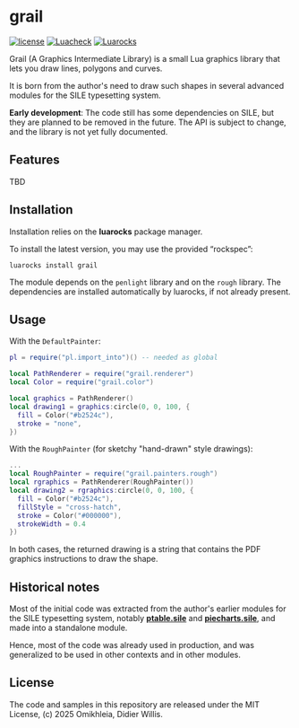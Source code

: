# grail

[![license](https://img.shields.io/github/license/Omikhleia/grail?label=License)](LICENSE)
[![Luacheck](https://img.shields.io/github/actions/workflow/status/Omikhleia/grail/luacheck.yml?branch=main&label=Luacheck&logo=Lua)](https://github.com/Omikhleia/grail/actions?workflow=Luacheck)
[![Luarocks](https://img.shields.io/luarocks/v/Omikhleia/grail?label=Luarocks&logo=Lua)](https://luarocks.org/modules/Omikhleia/grail)

Grail (A Graphics Intermediate Library) is a small Lua graphics library that lets you draw lines, polygons and curves.

It is born from the author's need to draw such shapes in several advanced modules for the SILE typesetting system.

**Early development**: 
The code still has some dependencies on SILE, but they are planned to be removed in the future.
The API is subject to change, and the library is not yet fully documented.

## Features

TBD

## Installation

Installation relies on the **luarocks** package manager.

To install the latest version, you may use the provided “rockspec”:

```
luarocks install grail
```

The module depends on the `penlight` library and on the `rough` library. The dependencies are installed automatically by luarocks, if not already present.

## Usage

With the `DefaultPainter`:

```lua
pl = require("pl.import_into")() -- needed as global

local PathRenderer = require("grail.renderer")
local Color = require("grail.color")

local graphics = PathRenderer()
local drawing1 = graphics:circle(0, 0, 100, {
  fill = Color("#b2524c"),
  stroke = "none",
})
```

With the `RoughPainter` (for sketchy "hand-drawn" style drawings):

```lua
...
local RoughPainter = require("grail.painters.rough")
local rgraphics = PathRenderer(RoughPainter())
local drawing2 = rgraphics:circle(0, 0, 100, {
  fill = Color("#b2524c"),
  fillStyle = "cross-hatch",
  stroke = Color("#000000"),
  strokeWidth = 0.4
})
```

In both cases, the returned drawing is a string that contains the PDF graphics instructions to draw the shape.

## Historical notes

Most of the initial code was extracted from the author's earlier modules for the SILE typesetting system, notably [**ptable.sile**](https://github.com/Omikhleia/ptable.sile) and [**piecharts.sile**](https://github.com/Omikhleia/piecharts.sile), and made into a standalone module.

Hence, most of the code was already used in production, and was generalized to be used in other contexts and in other modules.

## License

The code and samples in this repository are released under the MIT License, (c) 2025 Omikhleia, Didier Willis.
